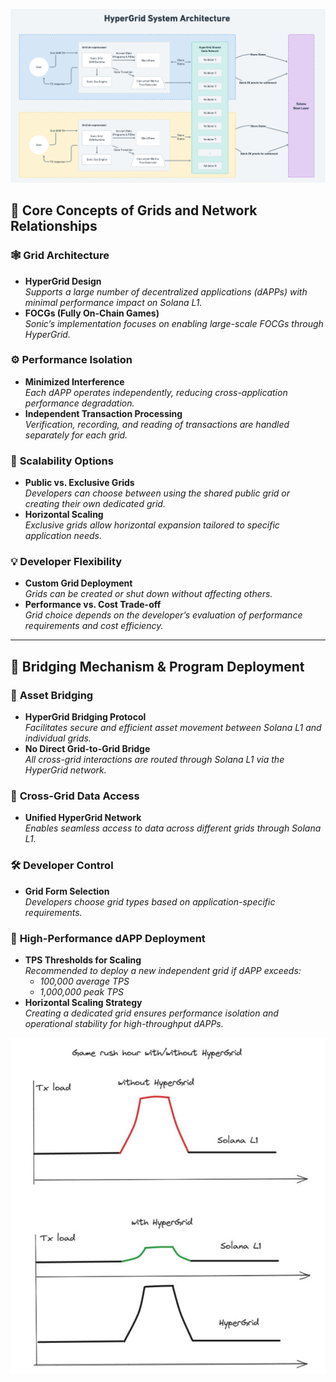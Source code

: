 ![alt text](image.png)

## 🧠 **Core Concepts of Grids and Network Relationships**

### 🕸️ **Grid Architecture**
- **HyperGrid Design**  
  *Supports a large number of decentralized applications (dAPPs) with minimal performance impact on Solana L1.*
- **FOCGs (Fully On-Chain Games)**  
  *Sonic’s implementation focuses on enabling large-scale FOCGs through HyperGrid.*

### ⚙️ **Performance Isolation**
- **Minimized Interference**  
  *Each dAPP operates independently, reducing cross-application performance degradation.*
- **Independent Transaction Processing**  
  *Verification, recording, and reading of transactions are handled separately for each grid.*

### 🧱 **Scalability Options**
- **Public vs. Exclusive Grids**  
  *Developers can choose between using the shared public grid or creating their own dedicated grid.*
- **Horizontal Scaling**  
  *Exclusive grids allow horizontal expansion tailored to specific application needs.*

### 💡 **Developer Flexibility**
- **Custom Grid Deployment**  
  *Grids can be created or shut down without affecting others.*
- **Performance vs. Cost Trade-off**  
  *Grid choice depends on the developer’s evaluation of performance requirements and cost efficiency.*

-------------

## 🔗 **Bridging Mechanism & Program Deployment**

### 🌉 **Asset Bridging**
- **HyperGrid Bridging Protocol**  
  *Facilitates secure and efficient asset movement between Solana L1 and individual grids.*
- **No Direct Grid-to-Grid Bridge**  
  *All cross-grid interactions are routed through Solana L1 via the HyperGrid network.*

### 🧠 **Cross-Grid Data Access**
- **Unified HyperGrid Network**  
  *Enables seamless access to data across different grids through Solana L1.*

### 🛠️ **Developer Control**
- **Grid Form Selection**  
  *Developers choose grid types based on application-specific requirements.*

### 🚀 **High-Performance dAPP Deployment**
- **TPS Thresholds for Scaling**  
  *Recommended to deploy a new independent grid if dAPP exceeds:*  
  - *100,000 average TPS*  
  - *1,000,000 peak TPS*
- **Horizontal Scaling Strategy**  
  *Creating a dedicated grid ensures performance isolation and operational stability for high-throughput dAPPs.*

![alt text](image-1.png)